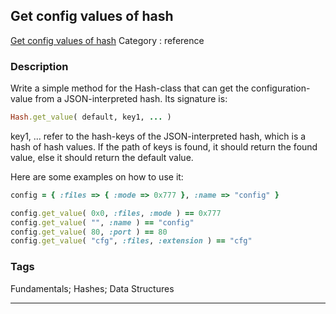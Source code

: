 ## Get config values of hash
[Get config values of hash](https://www.codewars.com/kata/get-config-values-of-hash)
Category : reference

### Description
Write a simple method for the Hash-class that can get the configuration-value from a JSON-interpreted hash. Its signature is:
```ruby
Hash.get_value( default, key1, ... )
```

key1, ... refer to the hash-keys of the JSON-interpreted hash, which is a hash of hash values. If the path of keys is found, it should return the found value, else it should return the default value.

Here are some examples on how to use it:

```ruby
config = { :files => { :mode => 0x777 }, :name => "config" }

config.get_value( 0x0, :files, :mode ) == 0x777
config.get_value( "", :name ) == "config"
config.get_value( 80, :port ) == 80
config.get_value( "cfg", :files, :extension ) == "cfg"
```

### Tags
Fundamentals; Hashes; Data Structures

- - -
